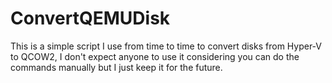 # ConvertQEMUDisk
This is a simple script I use from time to time to convert disks from Hyper-V to QCOW2, I don't expect anyone to use it considering you can do the commands manually but I just keep it for the future.
